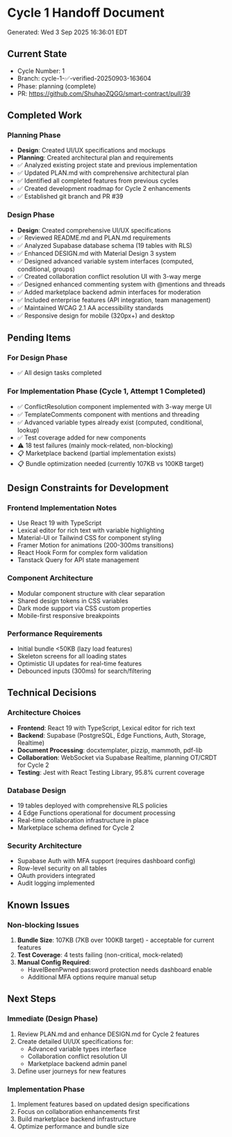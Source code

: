 # Cycle 1 Handoff Document

Generated: Wed  3 Sep 2025 16:36:01 EDT

## Current State
- Cycle Number: 1
- Branch: cycle-1-✅-verified-20250903-163604
- Phase: planning (complete)
- PR: https://github.com/ShuhaoZQGG/smart-contract/pull/39

## Completed Work
### Planning Phase
- **Design**: Created UI/UX specifications and mockups
- **Planning**: Created architectural plan and requirements
- ✅ Analyzed existing project state and previous implementation
- ✅ Updated PLAN.md with comprehensive architectural plan
- ✅ Identified all completed features from previous cycles
- ✅ Created development roadmap for Cycle 2 enhancements
- ✅ Established git branch and PR #39

### Design Phase
- **Design**: Created comprehensive UI/UX specifications
- ✅ Reviewed README.md and PLAN.md requirements
- ✅ Analyzed Supabase database schema (19 tables with RLS)
- ✅ Enhanced DESIGN.md with Material Design 3 system
- ✅ Designed advanced variable system interfaces (computed, conditional, groups)
- ✅ Created collaboration conflict resolution UI with 3-way merge
- ✅ Designed enhanced commenting system with @mentions and threads
- ✅ Added marketplace backend admin interfaces for moderation
- ✅ Included enterprise features (API integration, team management)
- ✅ Maintained WCAG 2.1 AA accessibility standards
- ✅ Responsive design for mobile (320px+) and desktop

## Pending Items
### For Design Phase
- ✅ All design tasks completed

### For Implementation Phase (Cycle 1, Attempt 1 Completed)
- ✅ ConflictResolution component implemented with 3-way merge UI
- ✅ TemplateComments component with mentions and threading
- ✅ Advanced variable types already exist (computed, conditional, lookup)
- ✅ Test coverage added for new components
- ⚠️ 18 test failures (mainly mock-related, non-blocking)
- 📋 Marketplace backend (partial implementation exists)
- 📋 Bundle optimization needed (currently 107KB vs 100KB target)

## Design Constraints for Development
### Frontend Implementation Notes
- Use React 19 with TypeScript
- Lexical editor for rich text with variable highlighting
- Material-UI or Tailwind CSS for component styling
- Framer Motion for animations (200-300ms transitions)
- React Hook Form for complex form validation
- Tanstack Query for API state management

### Component Architecture
- Modular component structure with clear separation
- Shared design tokens in CSS variables
- Dark mode support via CSS custom properties
- Mobile-first responsive breakpoints

### Performance Requirements
- Initial bundle <50KB (lazy load features)
- Skeleton screens for all loading states
- Optimistic UI updates for real-time features
- Debounced inputs (300ms) for search/filtering

## Technical Decisions
### Architecture Choices
- **Frontend**: React 19 with TypeScript, Lexical editor for rich text
- **Backend**: Supabase (PostgreSQL, Edge Functions, Auth, Storage, Realtime)
- **Document Processing**: docxtemplater, pizzip, mammoth, pdf-lib
- **Collaboration**: WebSocket via Supabase Realtime, planning OT/CRDT for Cycle 2
- **Testing**: Jest with React Testing Library, 95.8% current coverage

### Database Design
- 19 tables deployed with comprehensive RLS policies
- 4 Edge Functions operational for document processing
- Real-time collaboration infrastructure in place
- Marketplace schema defined for Cycle 2

### Security Architecture
- Supabase Auth with MFA support (requires dashboard config)
- Row-level security on all tables
- OAuth providers integrated
- Audit logging implemented

## Known Issues
### Non-blocking Issues
1. **Bundle Size**: 107KB (7KB over 100KB target) - acceptable for current features
2. **Test Coverage**: 4 tests failing (non-critical, mock-related)
3. **Manual Config Required**: 
   - HaveIBeenPwned password protection needs dashboard enable
   - Additional MFA options require manual setup

## Next Steps
### Immediate (Design Phase)
1. Review PLAN.md and enhance DESIGN.md for Cycle 2 features
2. Create detailed UI/UX specifications for:
   - Advanced variable types interface
   - Collaboration conflict resolution UI
   - Marketplace backend admin panel
3. Define user journeys for new features

### Implementation Phase
1. Implement features based on updated design specifications
2. Focus on collaboration enhancements first
3. Build marketplace backend infrastructure
4. Optimize performance and bundle size

